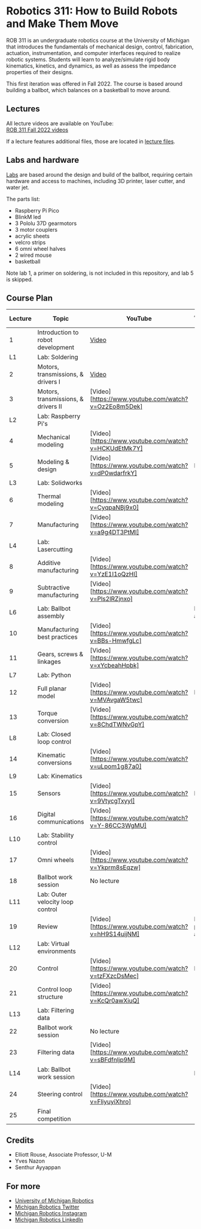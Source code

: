 # Robotics 311: How to Build Robots and Make Them Move

ROB 311 is an undergraduate robotics course at the University of Michigan that introduces the fundamentals of mechanical design, control, fabrication, actuation, instrumentation, and computer interfaces required to realize robotic systems. Students will learn to analyze/simulate rigid body kinematics, kinetics, and dynamics, as well as assess the impedance properties of their designs.

This first iteration was offered in Fall 2022. The course is based around building a ballbot, which balances on a basketball to move around.

## Lectures
All lecture videos are available on YouTube:  
[ROB 311 Fall 2022 videos](URL)

If a lecture features additional files, those are located in [lecture files](URL).

## Labs and hardware

[Labs](URL) are based around the design and build of the ballbot, requiring certain hardware and access to machines, including 3D printer, laser cutter, and water jet.

The parts list:
- Raspberry Pi Pico
- BlinkM led
- 3 Pololu 37D gearmotors
- 3 motor couplers
- acrylic sheets
- velcro strips
- 6 omni wheel halves
- 2 wired mouse
- basketball

Note lab 1, a primer on soldering, is not included in this repository, and lab 5 is skipped.

## Course Plan
| Lecture | Topic                               | YouTube                                     | Assignments Due                  |
|---------|-------------------------------------|---------------------------------------------|----------------------------------|
|       1 | Introduction to robot development   | [Video](https://www.youtube.com/watch?v=aZ-mrETfKmE) |                                  |
| L1      | Lab: Soldering                      |                                             |                                  |
|       2 | Motors, transmissions, & drivers I  | [Video](https://www.youtube.com/watch?v=Mq1Bgk68PBI) |                                  |
|       3 | Motors, transmissions, & drivers II | [Video][https://www.youtube.com/watch?v=Oz2Eo8m5Dek] |                                  |
| L2      | Lab: Raspberry Pi's                 |                                             |                                  |
|       4 | Mechanical modeling                 | [Video][https://www.youtube.com/watch?v=HCKUdEtMk7Y] |                                  |
|       5 | Modeling & design                   | [Video][https://www.youtube.com/watch?v=dP0wdarfrkY] | HW 1                             |
| L3      | Lab: Solidworks                     |                                             |                                  |
|       6 | Thermal modeling                    | [Video][https://www.youtube.com/watch?v=CyqpaNBj9x0] |                                  |
|       7 | Manufacturing                       | [Video][https://www.youtube.com/watch?v=a9g4DT3PtMI] |                                  |
| L4      | Lab: Lasercutting                   |                                             |                                  |
|       8 | Additive manufacturing              | [Video][https://www.youtube.com/watch?v=YzE1I1oQzHI] |                                  |
|       9 | Subtractive manufacturing           | [Video][https://www.youtube.com/watch?v=Pls2lRZjnxo] |                                  |
| L6      | Lab: Ballbot assembly               |                                             | Ballbot assembled                |
|      10 | Manufacturing best practices        | [Video][https://www.youtube.com/watch?v=BBs-HmwfgLc] |                                  |
|      11 | Gears, screws & linkages            | [Video][https://www.youtube.com/watch?v=xYcbeahHpbk] |                                  |
| L7      | Lab: Python                         |                                             |                                  |
|      12 | Full planar model                   | [Video][https://www.youtube.com/watch?v=MVAvgaW5twc] | HW 2                             |
|      13 | Torque conversion                   | [Video][https://www.youtube.com/watch?v=8ChdTWNvGpY] |                                  |
| L8      | Lab: Closed loop control            |                                             |                                  |
|      14 | Kinematic conversions               | [Video][https://www.youtube.com/watch?v=uLpom1g87a0] |                                  |
| L9      | Lab: Kinematics                     |                                             |                                  |
|      15 | Sensors                             | [Video][https://www.youtube.com/watch?v=9VtycgTxyyI] | HW 3                             |
|      16 | Digital communications              | [Video][https://www.youtube.com/watch?v=Y-86CC3WgMU] |                                  |
| L10     | Lab: Stability control              |                                             |                                  |
|      17 | Omni wheels                         | [Video][https://www.youtube.com/watch?v=Ykprm8sEqzw] |                                  |
|      18 | Ballbot work session                | No lecture                                  |                                  |
| L11     | Lab: Outer velocity loop control    |                                             |                                  |
|      19 | Review                              | [Video][https://www.youtube.com/watch?v=hH9S14uijNM] | Midterm (not publicly available) |
| L12     | Lab: Virtual environments           |                                             |                                  |
|      20 | Control                             | [Video][https://www.youtube.com/watch?v=tzFXzcDsMec] | HW 4                             |
|      21 | Control loop structure              | [Video][https://www.youtube.com/watch?v=KcQr0awXiuQ] |                                  |
| L13     | Lab: Filtering data                 |                                             |                                  |
|      22 | Ballbot work session                | No lecture                                  |                                  |
|      23 | Filtering data                      | [Video][https://www.youtube.com/watch?v=sBFdfnljp9M] |                                  |
| L14     | Lab: Ballbot work session           |                                             | HW 5                             |
|      24 | Steering control                    | [Video][https://www.youtube.com/watch?v=FliyuyiXhro] |                                  |
|      25 | Final competition                   |                                             |                                  |

## Credits
- Elliott Rouse, Associate Professor, U-M
- Yves Nazon
- Senthur Ayyappan

## For more
- [University of Michigan Robotics](https://robotics.umich.edu)
- [Michigan Robotics Twitter](http://twitter.com/umrobotics)
- [Michigan Robotics Instagram](http://instagram.com/umrobotics/)
- [Michigan Robotics LinkedIn](https://www.linkedin.com/company/university-of-michigan-robotics/)
